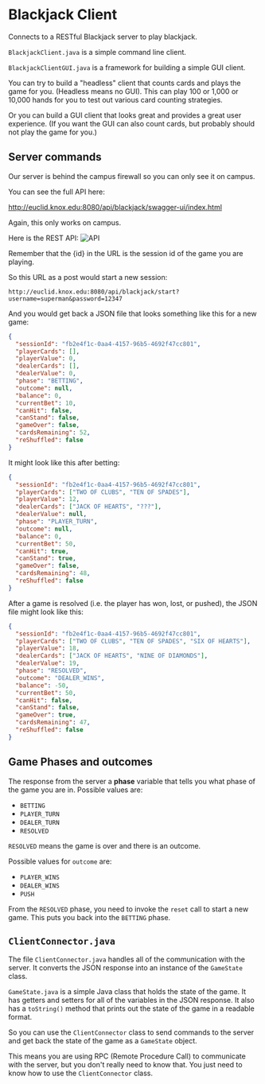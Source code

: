 # Blackjack Client

Connects to a RESTful Blackjack server to play blackjack.

`BlackjackClient.java` is a simple command line client.

`BlackjackClientGUI.java` is a framework for building a simple GUI client.

You can try to build a "headless" client that counts cards and plays the game for you. (Headless means no GUI). This can play 100 or 1,000 or 10,000 hands for you to test out various card counting strategies.

Or you can build a GUI client that looks great and provides a great user experience. (If you want the GUI can also count cards, but probably should not play the game for you.)

## Server commands
Our server is behind the campus firewall so you can only see it on campus.

You can see the full API here:

http://euclid.knox.edu:8080/api/blackjack/swagger-ui/index.html

Again, this only works on campus.

Here is the REST API:
![API](.github/images/blackjack-api.png)

Remember that the {id} in the URL is the session id of the game you are playing.

So this URL as a post would start a new session:

```
http://euclid.knox.edu:8080/api/blackjack/start?username=superman&password=12347
```

And you would get back a JSON file that looks something like this for a new game:
```json
{
  "sessionId": "fb2e4f1c-0aa4-4157-96b5-4692f47cc801",
  "playerCards": [],
  "playerValue": 0,
  "dealerCards": [],
  "dealerValue": 0,
  "phase": "BETTING",
  "outcome": null,
  "balance": 0,
  "currentBet": 10,
  "canHit": false,
  "canStand": false,
  "gameOver": false,
  "cardsRemaining": 52,
  "reShuffled": false
}
```

It might look like this after betting:

```json
{
  "sessionId": "fb2e4f1c-0aa4-4157-96b5-4692f47cc801",
  "playerCards": ["TWO OF CLUBS", "TEN OF SPADES"],
  "playerValue": 12,
  "dealerCards": ["JACK OF HEARTS", "???"],
  "dealerValue": null,
  "phase": "PLAYER_TURN",
  "outcome": null,
  "balance": 0,
  "currentBet": 50,
  "canHit": true,
  "canStand": true,
  "gameOver": false,
  "cardsRemaining": 48,
  "reShuffled": false
}
```

After a game is resolved (i.e. the player has won, lost, or pushed), the JSON file might look like this:

```json
{
  "sessionId": "fb2e4f1c-0aa4-4157-96b5-4692f47cc801",
  "playerCards": ["TWO OF CLUBS", "TEN OF SPADES", "SIX OF HEARTS"],
  "playerValue": 18,
  "dealerCards": ["JACK OF HEARTS", "NINE OF DIAMONDS"],
  "dealerValue": 19,
  "phase": "RESOLVED",
  "outcome": "DEALER_WINS",
  "balance": -50,
  "currentBet": 50,
  "canHit": false,
  "canStand": false,
  "gameOver": true,
  "cardsRemaining": 47,
  "reShuffled": false
}
```

## Game Phases and outcomes
The response from the server a **phase** variable that tells you what phase of the game you are in. Possible values are:
- `BETTING`
- `PLAYER_TURN`
- `DEALER_TURN`
- `RESOLVED`

`RESOLVED` means the game is over and there is an outcome.

Possible values for `outcome` are:
- `PLAYER_WINS`
- `DEALER_WINS`
- `PUSH`

From the `RESOLVED` phase, you need to invoke the `reset` call to start a new game. This puts you back into the `BETTING` phase.

## `ClientConnector.java`
The file `ClientConnector.java` handles all of the
communication with the server. It converts the JSON
response into an instance of the `GameState` class.

`GameState.java` is a simple Java class that holds the state of the game. It has getters and setters for all of the variables in the JSON response. It also has a `toString()` method that prints out the state of the game in a readable format.

So you can use the `ClientConnector` class to send commands to the server and get back the state of the game as a `GameState` object.

This means you are using RPC (Remote Procedure Call) to communicate with the server, but you don't really need to know that. You just need to know how to use the `ClientConnector` class.